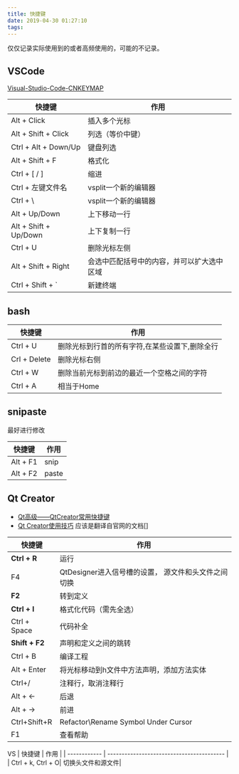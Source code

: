 ```yaml
---
title: 快捷键
date: 2019-04-30 01:27:10
tags:
---
```


仅仅记录实际使用到的或者高频使用的，可能的不记录。

## VSCode

[Visual-Studio-Code-CNKEYMAP](https://github.com/crper/Visual-Studio-Code-CNKEYMAP)

| 快捷键                | 作用                                       |
| --------------------- | ------------------------------------------ |
| Alt + Click           | 插入多个光标                               |
| Alt + Shift + Click   | 列选（等价中键）                           |
| Ctrl + Alt + Down/Up  | 键盘列选                                   |
| Alt + Shift + F       | 格式化                                     |
| Ctrl + [ / ]          | 缩进                                       |
| Ctrl + 左键文件名     | vsplit一个新的编辑器                       |
| Ctrl + \              | vsplit一个新的编辑器                       |
| Alt + Up/Down         | 上下移动一行                               |
| Alt + Shift + Up/Down | 上下复制一行                               |
| Ctrl + U              | 删除光标左侧                               |
| Alt + Shift + Right   | 会选中匹配括号中的内容，并可以扩大选中区域 |
| Ctrl + Shift + `      | 新建终端                                   |

## bash

| 快捷键       | 作用                                           |
| ------------ | ---------------------------------------------- |
| Ctrl + U     | 删除光标到行首的所有字符,在某些设置下,删除全行 |
| Crl + Delete | 删除光标右侧                                   |
| Ctrl + W     | 删除当前光标到前边的最近一个空格之间的字符     |
| Ctrl + A     | 相当于Home                                     |

## snipaste

最好进行修改

| 快捷键   | 作用  |
| -------- | ----- |
| Alt + F1 | snip  |
| Alt + F2 | paste |

## Qt Creator

- [Qt高级——QtCreator常用快捷键](https://blog.51cto.com/9291927/2118474)
- [Qt Creator使用技巧](http://c.biancheng.net/view/1825.html) 应该是翻译自官网的文档[]

| 快捷键       | 作用                                      |
| ------------ | ----------------------------------------- |
| **Ctrl + R**     | 运行                                      |
| F4           | QtDesigner进入信号槽的设置， 源文件和头文件之间切换               |
| **F2**           | 转到定义                    |
| **Ctrl + I**     | 格式化代码（需先全选）                    |
| Ctrl + Space | 代码补全                                  |
| **Shift + F2**   | 声明和定义之间的跳转                      |
| Ctrl + B     | 编译工程                                  |
| Alt + Enter  | 将光标移动到h文件中方法声明，添加方法实体 |
| Ctrl+/       | 注释行，取消注释行                        |
|Alt + ← | 后退 |
|Alt + → | 前进 |
|Ctrl+Shift+R | Refactor\Rename Symbol Under Cursor|
| F1 | 查看帮助|

VS
| 快捷键       | 作用                                      |
| ------------ | ----------------------------------------- |
| Ctrl + k, Ctrl + O| 切换头文件和源文件|
